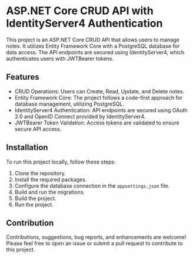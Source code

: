 # ASP.NET Core CRUD API with IdentityServer4 Authentication

This project is an ASP.NET Core CRUD API that allows users to manage notes. It utilizes Entity Framework Core with a PostgreSQL database for data access. The API endpoints are secured using IdentityServer4, which authenticates users with JWTBearer tokens.

## Features

-  CRUD Operations: Users can Create, Read, Update, and Delete notes.
-  Entity Framework Core: The project follows a code-first approach for database management, utilizing PostgreSQL.
-  IdentityServer4 Authentication: API endpoints are secured using OAuth 2.0 and OpenID Connect provided by IdentityServer4.
-  JWTBearer Token Validation: Access tokens are validated to ensure secure API access.

## Installation

To run this project locally, follow these steps:

1. Clone the repository.
2. Install the required packages.
3. Configure the database connection in the `appsettings.json` file.
4. Build and run the migrations.
5. Build the project.
6. Run the project.

## Contribution

Contributions, suggestions, bug reports, and enhancements are welcome! Please feel free to open an issue or submit a pull request to contribute to this project.
